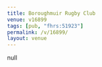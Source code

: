 ```yaml
---
title: Boroughmuir Rugby Club
venue: v16899
tags: [pub, "fhrs:51923"]
permalink: /v/16899/
layout: venue
---
```

null